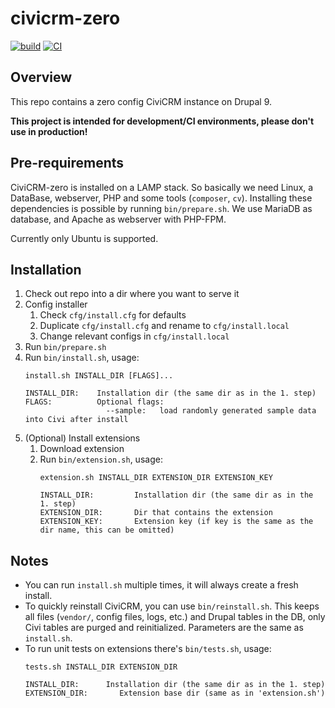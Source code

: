 # civicrm-zero

[![build](https://github.com/reflexive-communications/civicrm-zero/actions/workflows/ci-composer.yml/badge.svg)](https://github.com/reflexive-communications/civicrm-zero/actions/workflows/ci-composer.yml)
[![CI](https://github.com/reflexive-communications/civicrm-zero/actions/workflows/ci-bin.yml/badge.svg)](https://github.com/reflexive-communications/civicrm-zero/actions/workflows/ci-bin.yml)

## Overview

This repo contains a zero config CiviCRM instance on Drupal 9.

**This project is intended for development/CI environments, please don't use in production!**

## Pre-requirements

CiviCRM-zero is installed on a LAMP stack. So basically we need Linux, a DataBase, webserver, PHP and some tools (`composer`, `cv`).
Installing these dependencies is possible by running `bin/prepare.sh`.
We use MariaDB as database, and Apache as webserver with PHP-FPM.

Currently only Ubuntu is supported.

## Installation

1. Check out repo into a dir where you want to serve it
1. Config installer
   1. Check `cfg/install.cfg` for defaults
   1. Duplicate `cfg/install.cfg` and rename to `cfg/install.local`
   1. Change relevant configs in `cfg/install.local`
1. Run `bin/prepare.sh`
1. Run `bin/install.sh`, usage:
    ```
    install.sh INSTALL_DIR [FLAGS]...

    INSTALL_DIR:    Installation dir (the same dir as in the 1. step)
    FLAGS:          Optional flags:
                      --sample:   load randomly generated sample data into Civi after install
    ```
1. (Optional) Install extensions
   1. Download extension
   1. Run `bin/extension.sh`, usage:
       ```
       extension.sh INSTALL_DIR EXTENSION_DIR EXTENSION_KEY

       INSTALL_DIR:         Installation dir (the same dir as in the 1. step)
       EXTENSION_DIR:       Dir that contains the extension
       EXTENSION_KEY:       Extension key (if key is the same as the dir name, this can be omitted)
       ```

## Notes

- You can run `install.sh` multiple times, it will always create a fresh install.
- To quickly reinstall CiviCRM, you can use `bin/reinstall.sh`.
This keeps all files (`vendor/`, config files, logs, etc.) and Drupal tables in the DB, only Civi tables are purged and reinitialized.
Parameters are the same as `install.sh`.
- To run unit tests on extensions there's `bin/tests.sh`, usage:
    ```
    tests.sh INSTALL_DIR EXTENSION_DIR

    INSTALL_DIR:      Installation dir (the same dir as in the 1. step)
    EXTENSION_DIR:       Extension base dir (same as in 'extension.sh')
    ```
